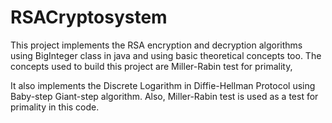 # RSACryptosystem

This project implements the RSA encryption and decryption algorithms using BigInteger class in java and using basic theoretical concepts too. The concepts used to build this project are Miller-Rabin test for primality,

It also implements the Discrete Logarithm in Diffie-Hellman Protocol using Baby-step Giant-step algorithm.
Also, Miller-Rabin test is used as a test for primality in this code.